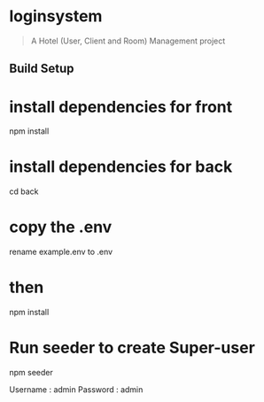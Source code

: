 # loginsystem

> A Hotel (User, Client and Room) Management project
## Build Setup
# install dependencies for front
npm install

# install dependencies for back
cd back
# copy the .env
rename example.env to .env
# then
npm install
# Run seeder to create Super-user
npm seeder

Username : admin
Password : admin
